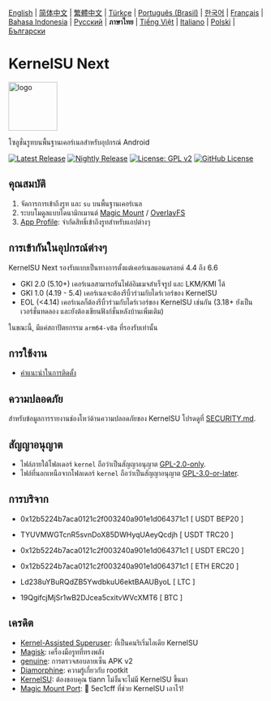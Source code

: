 [English](README.md) | [简体中文](README_CN.md) | [繁體中文](README_TW.md) | [Türkçe](README_TR.md) | [Português (Brasil)](README_PT-BR.md) | [한국어](README_KO.md) | [Français](README_FR.md) | [Bahasa Indonesia](README_ID.md) | [Русский](README_RU.md) | **ภาษาไทย** | [Tiếng Việt](README_VI.md) | [Italiano](README_IT.md) | [Polski](README_PL.md) | [Български](README_BG.md)

# KernelSU Next

<img src="/assets/kernelsu_next.png" style="width: 96px;" alt="logo">

โซลูชั่นรูทบนพื้นฐานเคอร์เนลสำหรับอุปกรณ์ Android

[![Latest Release](https://img.shields.io/github/v/release/KernelSU-Next/KernelSU-Next?label=Release&logo=github)](https://github.com/KernelSU-Next/KernelSU-Next/releases/latest)
[![Nightly Release](https://img.shields.io/badge/Nightly%20Release-gray?logo=hackthebox&logoColor=fff)](https://nightly.link/KernelSU-Next/KernelSU-Next/workflows/build-manager-ci/next/Manager)
[![License: GPL v2](https://img.shields.io/badge/License-GPL%20v2-orange.svg?logo=gnu)](https://www.gnu.org/licenses/old-licenses/gpl-2.0.en.html)
[![GitHub License](https://img.shields.io/github/license/KernelSU-Next/KernelSU-Next?logo=gnu)](/LICENSE)

## คุณสมบัติ

1. จัดการการเข้าถึงรูท และ `su` บนพื้นฐานเคอร์เนล
2. ระบบโมดูลแบบไดนามิกเมานต์ [Magic Mount](https://topjohnwu.github.io/Magisk/details.html#magic-mount) / [OverlayFS](https://en.wikipedia.org/wiki/OverlayFS)
3. [App Profile](https://kernelsu.org/guide/app-profile.html): จำกัดสิทธิ์เข้าถึงรูทสำหรับแอปต่างๆ

## การเข้ากันในอุปกรณ์ต่างๆ

KernelSU Next รองรับแบบเป็นทางการตั้งแต่เคอร์เนลแอนดรอยด์ 4.4 ถึง 6.6
 - GKI 2.0 (5.10+) เคอร์เนลสามารถรันไฟล์อิมเมจสำเร็จรูป และ LKM/KMI ได้
 - GKI 1.0 (4.19 - 5.4) เคอร์เนลจะต้องรีบิ้วร่วมกับไดร์เวอร์ของ KernelSU
 - EOL (<4.14) เคอร์เนลก็ต้องรีบิ้วร่วมกับไดร์เวอร์ของ KernelSU เช่นกัน (3.18+ ยังเป็นเวอร์ชั่นทดลอง และยังต้องเขียนฟังก์ชั่นหลังบ้านเพิ่มเติม)

ในขณะนี้, มีแค่สถาปัตยกรรม `arm64-v8a` ที่รองรับเท่านั้น

## การใช้งาน

- [คำแนะนำในการติดตั้ง](https://KernelSU-Next.github.io/KernelSU-Next/)

## ความปลอดภัย

สำหรับข้อมูลการรายงานช่องโหว่ด้านความปลอดภัยของ KernelSU โปรดดูที่ [SECURITY.md](/SECURITY.md).

## สัญญาอนุญาต

- ไฟล์ภายใต้โฟลเดอร์ `kernel` ถือว่าเป็นสัญญาอนุญาต [GPL-2.0-only](https://www.gnu.org/licenses/old-licenses/gpl-2.0.en.html).
- ไฟล์ที่นอกเหนือจากโฟลเดอร์ `kernel` ถือว่าเป็นสัญญาอนุญาต [GPL-3.0-or-later](https://www.gnu.org/licenses/gpl-3.0.html).

## การบริจาก

- 0x12b5224b7aca0121c2f003240a901e1d064371c1 [ USDT BEP20 ]

- TYUVMWGTcnR5svnDoX85DWHyqUAeyQcdjh [ USDT TRC20 ]

- 0x12b5224b7aca0121c2f003240a901e1d064371c1 [ USDT ERC20 ]

- 0x12b5224b7aca0121c2f003240a901e1d064371c1 [ ETH ERC20 ]

- Ld238uYBuRQdZB5YwdbkuU6ektBAAUByoL [ LTC ]

- 19QgifcjMjSr1wB2DJcea5cxitvWVcXMT6 [ BTC ]

## เครดิต

- [Kernel-Assisted Superuser](https://git.zx2c4.com/kernel-assisted-superuser/about/): ที่เป็นคนริเริ่มไอเดีย KernelSU
- [Magisk](https://github.com/topjohnwu/Magisk): เครื่องมือรูทที่ทรงพลัง
- [genuine](https://github.com/brevent/genuine/): การตรวจสอบลายเซ็น APK v2
- [Diamorphine](https://github.com/m0nad/Diamorphine): ความรู้เกี่ยวกับ rootkit
- [KernelSU](https://github.com/tiann/KernelSU): ต้องขอบคุณ tiann ไม่งั้นจะไม่มี KernelSU ขึ้นมา
- [Magic Mount Port](https://github.com/5ec1cff/KernelSU/blob/main/userspace/ksud/src/magic_mount.rs): 💜 5ec1cff ที่ช่วย KernelSU เอาไว้!
